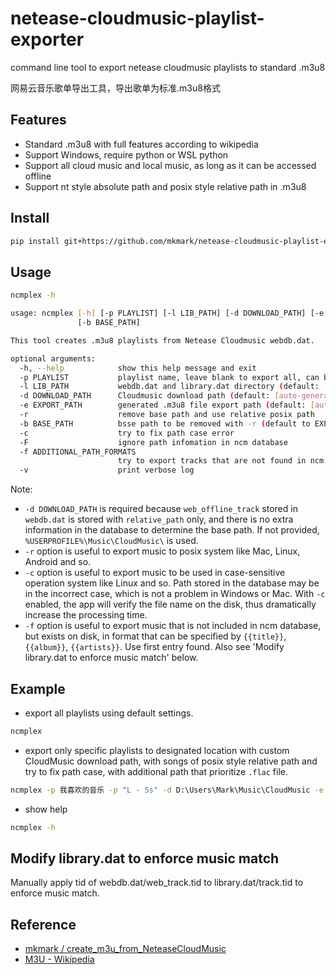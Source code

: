 # netease-cloudmusic-playlist-exporter

command line tool to export netease cloudmusic playlists to standard .m3u8

网易云音乐歌单导出工具，导出歌单为标准.m3u8格式

## Features

- Standard .m3u8 with full features according to wikipedia
- Support Windows, require python or WSL python
- Support all cloud music and local music, as long as it can be accessed offline
- Support nt style absolute path and posix style relative path in .m3u8

## Install

```bash
pip install git+https://github.com/mkmark/netease-cloudmusic-playlist-exporter.git
```

## Usage

```bash
ncmplex -h

usage: ncmplex [-h] [-p PLAYLIST] [-l LIB_PATH] [-d DOWNLOAD_PATH] [-e EXPORT_PATH] [-r]
               [-b BASE_PATH]

This tool creates .m3u8 playlists from Netease Cloudmusic webdb.dat.

optional arguments:
  -h, --help            show this help message and exit
  -p PLAYLIST           playlist name, leave blank to export all, can be specified multiple times (default: [])
  -l LIB_PATH           webdb.dat and library.dat directory (default: [auto-generated])
  -d DOWNLOAD_PATH      Cloudmusic download path (default: [auto-generated])
  -e EXPORT_PATH        generated .m3u8 file export path (default: [auto-generated])
  -r                    remove base path and use relative posix path
  -b BASE_PATH          bsse path to be removed with -r (default to EXPORT_PATH)
  -c                    try to fix path case error
  -F                    ignore path infomation in ncm database
  -f ADDITIONAL_PATH_FORMATS
                        try to export tracks that are not found in ncm database, can be specified multiple times. (default: [])
  -v                    print verbose log
```

Note:

- `-d DOWNLOAD_PATH` is required because `web_offline_track` stored in `webdb.dat` is stored with `relative_path` only, and there is no extra information in the database to determine the base path. If not provided, `%USERPROFILE%\Music\CloudMusic\` is used.
- `-r` option is useful to export music to posix system like Mac, Linux, Android and so.
- `-c` option is useful to export music to be used in case-sensitive operation system like Linux and so. Path stored in the database may be in the incorrect case, which is not a problem in Windows or Mac. With `-c` enabled, the app will verify the file name on the disk, thus dramatically increase the processing time.
- `-f` option is useful to export music that is not included in ncm database, but exists on disk, in format that can be specified by `{{title}}`, `{{album}}`, `{{artists}}`. Use first entry found. Also see 'Modify library.dat to enforce music match' below.


## Example

- export all playlists using default settings.

```bat
ncmplex
```

- export only specific playlists to designated location with custom CloudMusic download path, with songs of posix style relative path and try to fix path case, with additional path that prioritize `.flac` file.

```bat
ncmplex -p 我喜欢的音乐 -p "L - 5s" -d D:\Users\Mark\Music\CloudMusic -e D:\Users\Mark\Music\ -r -c -f D:\Users\Mark\Music\Additional\{{artists}}\{{album}}\{{title}}.flac -f D:\Users\Mark\Music\Additional\{{artists}}\{{album}}\{{title}}.mp3
```

- show help

```bat
ncmplex -h
```

## Modify library.dat to enforce music match

Manually apply tid of webdb.dat/web_track.tid to library.dat/track.tid to enforce music match.

## Reference

- [mkmark / create_m3u_from_NeteaseCloudMusic](https://github.com/mkmark/create_m3u_from_NeteaseCloudMusic)
- [M3U - Wikipedia](https://en.wikipedia.org/wiki/M3U)
